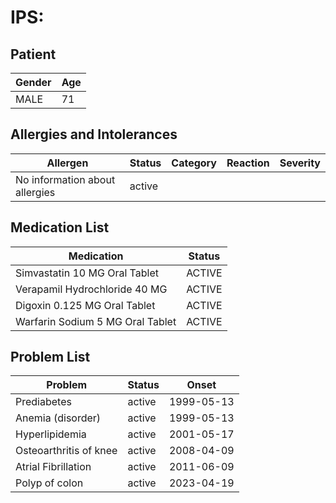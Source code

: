 # IPS:

## Patient

|Gender|Age|
|---|---|
|MALE|71|

## Allergies and Intolerances

|Allergen|Status|Category|Reaction|Severity|
|---|---|---|---|---|
|No information about allergies|active||||

## Medication List

|Medication|Status|
|---|---|
|Simvastatin 10 MG Oral Tablet|ACTIVE|
|Verapamil Hydrochloride 40 MG|ACTIVE|
|Digoxin 0.125 MG Oral Tablet|ACTIVE|
|Warfarin Sodium 5 MG Oral Tablet|ACTIVE|

## Problem List

|Problem|Status|Onset|
|---|---|---|
|Prediabetes|active|1999-05-13|
|Anemia (disorder)|active|1999-05-13|
|Hyperlipidemia|active|2001-05-17|
|Osteoarthritis of knee|active|2008-04-09|
|Atrial Fibrillation|active|2011-06-09|
|Polyp of colon|active|2023-04-19|
